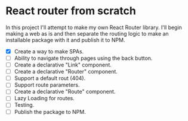 # React router from scratch

In this project I'll attempt to make my own React Router library. I'll begin making a web as is and then separate the routing logic to make an installable package with it and publish it to NPM.

- [x] Create a way to make SPAs.
- [ ] Ability to navigate through pages using the back button.
- [ ] Create a declarative "Link" component.
- [ ] Create a declarative "Router" component.
- [ ] Support a default rout (404).
- [ ] Support route parameters.
- [ ] Create a declarative "Route" component.
- [ ] Lazy Loading for routes.
- [ ] Testing.
- [ ] Publish the package to NPM.
